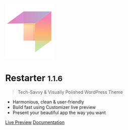 ![logo](img/mypreview-logo.png)

# Restarter <small>1.1.6</small>

> Tech-Savvy & Visually Polished WordPress Theme

- Harmonious, clean & user-friendly
- Build fast using Customizer live preview
- Present your beautiful app the way you want


[Live Preview](https://demo.mypreview.one/restarter/)
[Documentation](#hypermarket-wordpress-theme)
